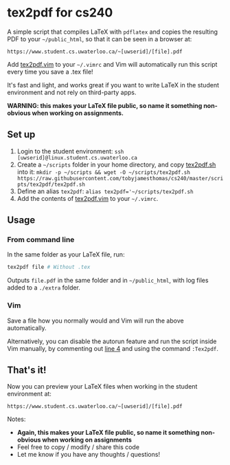 # tex2pdf for cs240
A simple script that compiles LaTeX with `pdflatex` and copies the resulting PDF to your `~/public_html`, so that it can be seen in a browser at:
```
https://www.student.cs.uwaterloo.ca/~[uwserid]/[file].pdf
```

Add [tex2pdf.vim](./tex2pdf.vim) to your `~/.vimrc` and Vim will automatically run this script every time you save a .tex file!

It's fast and light, and works great if you want to write LaTeX in the student environment and not rely on third-party apps.

**WARNING: this makes your LaTeX file public, so name it something non-obvious when working on assignments.**

## Set up
1. Login to the student environment: `ssh [uwserid]@linux.student.cs.uwaterloo.ca`
2. Create a `~/scripts` folder in your home directory, and copy [tex2pdf.sh](./tex2pdf.sh) into it: `mkdir -p ~/scripts && wget -O ~/scripts/tex2pdf.sh https://raw.githubusercontent.com/tobyjamesthomas/cs240/master/scripts/tex2pdf/tex2pdf.sh`
3. Define an alias `tex2pdf`: `alias tex2pdf='~/scripts/tex2pdf.sh`
4. Add the contents of [tex2pdf.vim](./tex2pdf.vim) to your `~/.vimrc`.

## Usage
### From command line
In the same folder as your LaTeX file, run:
```bash
tex2pdf file # Without .tex
```
Outputs `file.pdf` in the same folder and in `~/public_html`, with log files added to a `./extra` folder.

### Vim
Save a file how you normally would and Vim will run the above automatically.

Alternatively, you can disable the autorun feature and run the script inside Vim manually, by commenting out [line 4](https://github.com/tobyjamesthomas/cs240/blob/4689c6713c50d606f8ca6a1006efc21b220ea7d4/scripts/tex2pdf/tex2pdf.vim#L4) and using the command `:Tex2pdf`.

## That's it!

Now you can preview your LaTeX files when working in the student environment at:
```
https://www.student.cs.uwaterloo.ca/~[uwserid]/[file].pdf
```

Notes:
- **Again, this makes your LaTeX file public, so name it something non-obvious when working on assignments**
- Feel free to copy / modify / share this code
- Let me know if you have any thoughts / questions!

